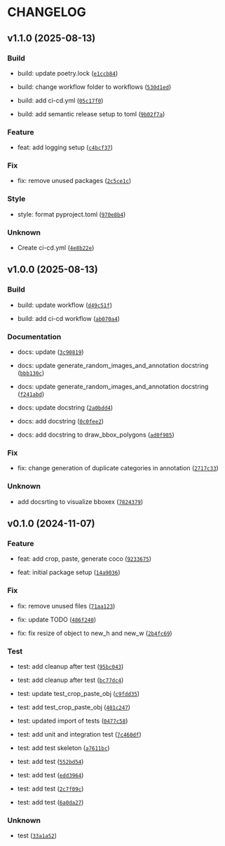 # CHANGELOG

## v1.1.0 (2025-08-13)

### Build

* build: update poetry.lock ([`e1ccb84`](https://github.com/agbleze/cpauger/commit/e1ccb841dfaa18a7f18c8c8b11b68f2218d59f4e))

* build: change workflow folder to workflows ([`530d1ed`](https://github.com/agbleze/cpauger/commit/530d1ed2e13aa7284d1b7110612cd68518aa39a9))

* build: add ci-cd.yml ([`05c17f0`](https://github.com/agbleze/cpauger/commit/05c17f03330b84e6ff58637649101bf8215f383a))

* build: add semantic release setup to toml ([`9b02f7a`](https://github.com/agbleze/cpauger/commit/9b02f7ab06cd522a331f7b20408b8474c5bd3945))

### Feature

* feat: add logging setup ([`c4bcf37`](https://github.com/agbleze/cpauger/commit/c4bcf37e3bcaa2958e2eb6f5ca3614440a61a405))

### Fix

* fix: remove unused packages ([`2c5ce1c`](https://github.com/agbleze/cpauger/commit/2c5ce1c15729f56210af1bfc73abe8ed3093d556))

### Style

* style: format pyproject.toml ([`970e8b4`](https://github.com/agbleze/cpauger/commit/970e8b4d5ecc1f0fe56e3ee3840ef362ede3ce99))

### Unknown

* Create ci-cd.yml ([`4e8b22e`](https://github.com/agbleze/cpauger/commit/4e8b22ede12b407f88829635a5a46953d1264a09))

## v1.0.0 (2025-08-13)

### Build

* build: update workflow ([`d49c51f`](https://github.com/agbleze/cpauger/commit/d49c51fc29c6905706fbe1abc6efb2a19006580a))

* build: add ci-cd workflow ([`ab070a4`](https://github.com/agbleze/cpauger/commit/ab070a4abfcceaecca4e966be31137fb6db74930))

### Documentation

* docs: update ([`3c90819`](https://github.com/agbleze/cpauger/commit/3c90819d6395b3661e3c5ca01803469b61e5127d))

* docs: update generate_random_images_and_annotation docstring ([`bbb130c`](https://github.com/agbleze/cpauger/commit/bbb130c07a93988cb2d5a1da9c99f14163365ae6))

* docs: update generate_random_images_and_annotation docstring ([`f241abd`](https://github.com/agbleze/cpauger/commit/f241abdb7f4941fd109128dbb36bade6753b9f01))

* docs: update docstring ([`2a0bdd4`](https://github.com/agbleze/cpauger/commit/2a0bdd4e35ac1928fedc2bb142b9c7ede1778e98))

* docs: add docstring ([`0c0fee2`](https://github.com/agbleze/cpauger/commit/0c0fee2e26efcd66e1960d80b7c256823ab65d42))

* docs: add docstring to draw_bbox_polygons ([`ad0f985`](https://github.com/agbleze/cpauger/commit/ad0f985c5f52703348719251a58966984df106cd))

### Fix

* fix: change generation of duplicate categories in annotation ([`2717c33`](https://github.com/agbleze/cpauger/commit/2717c333d1b95acd81f39124c0ac48a46190f4a9))

### Unknown

* add docsrting to visualize bboxex ([`7824379`](https://github.com/agbleze/cpauger/commit/78243790b6b5de3e922a428e0e01535f744d4b66))

## v0.1.0 (2024-11-07)

### Feature

* feat: add crop, paste, generate coco ([`9233675`](https://github.com/agbleze/cpauger/commit/9233675ee31b383cbe5e9a69d9bee899e1e2f89b))

* feat: initial package setup ([`14a9036`](https://github.com/agbleze/cpauger/commit/14a9036ad261867a010452b4c34516bde82154ff))

### Fix

* fix: remove unused files ([`71aa123`](https://github.com/agbleze/cpauger/commit/71aa1236766ee5344b637d5a71966c1158af6717))

* fix: update TODO ([`486f240`](https://github.com/agbleze/cpauger/commit/486f240fdbb8f848d1d47ea00cc3ef726026dde7))

* fix: fix resize of object to new_h and new_w ([`2b4fc69`](https://github.com/agbleze/cpauger/commit/2b4fc693f730ead51ef82abaad7d08c54672f45b))

### Test

* test: add cleanup after test ([`95bc043`](https://github.com/agbleze/cpauger/commit/95bc04374923c7bd6d30db8182608d6db1dada6f))

* test: add cleanup after test ([`bc77dc4`](https://github.com/agbleze/cpauger/commit/bc77dc47270e5fa0bdf29b3fc3d1981af0f4eec4))

* test: update test_crop_paste_obj ([`c9fdd35`](https://github.com/agbleze/cpauger/commit/c9fdd355d00b8135a21bec06b42a5a726ff555a2))

* test: add test_crop_paste_obj ([`401c247`](https://github.com/agbleze/cpauger/commit/401c24742eb89270139c519c82c0a6a0e90d1c19))

* test: updated import of tests ([`0477c58`](https://github.com/agbleze/cpauger/commit/0477c58b50a245f83d2253f3897b435b9fd34381))

* test: add unit and integration test ([`7c460df`](https://github.com/agbleze/cpauger/commit/7c460dfa81b45921b8dc83569eeeb85a07239899))

* test: add test skeleton ([`a7611bc`](https://github.com/agbleze/cpauger/commit/a7611bc709d08971d30a966436dca95b6de105f8))

* test: add test ([`552bd54`](https://github.com/agbleze/cpauger/commit/552bd541968c56fe0a9f4bb25f9752135960b2ed))

* test: add test ([`edd3964`](https://github.com/agbleze/cpauger/commit/edd3964b0b1fd12b1fbb6297f1f19adc3c7c463d))

* test: add test ([`2c7f09c`](https://github.com/agbleze/cpauger/commit/2c7f09c476759b6eeab87551bf6db9edeedb5e58))

* test: add test ([`6a0da27`](https://github.com/agbleze/cpauger/commit/6a0da27c79a8b9d15907edc28a84af6824e21186))

### Unknown

* test ([`33a1a52`](https://github.com/agbleze/cpauger/commit/33a1a52f6714d40ec13d3a889df17e5e8d06c202))
